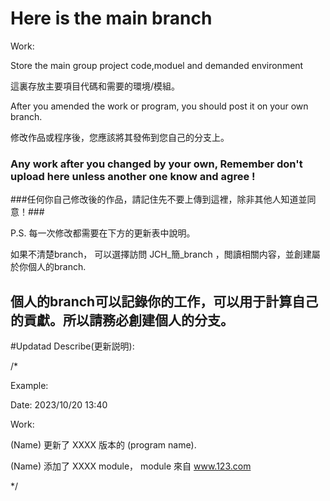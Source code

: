 # Here is the main branch


Work:

Store the main group project code,moduel and demanded environment

這裏存放主要項目代碼和需要的環境/模組。

After you amended the work or program, you should post it on your own branch.

修改作品或程序後，您應該將其發佈到您自己的分支上。


### Any work after you changed by your own, Remember don't upload here unless another one know and agree ! ###

###任何你自己修改後的作品，請記住先不要上傳到這裡，除非其他人知道並同意！###


P.S. 每一次修改都需要在下方的更新表中說明。

如果不清楚branch， 可以選擇訪問  JCH_簡_branch ，閲讀相關内容，並創建屬於你個人的branch.


個人的branch可以記錄你的工作，可以用于計算自己的貢獻。所以請務必創建個人的分支。
---------------------------------------------------------------


#Updatad Describe(更新説明):

/*

Example:

Date: 2023/10/20 13:40 

Work: 

(Name) 更新了 XXXX 版本的 (program name). 


(Name) 添加了 XXXX module， module 來自 www.123.com 


*/


 
